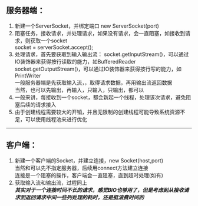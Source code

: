 ## 服务器端：
1. 新建一个ServerSocket，并绑定端口 new ServerSocket(port)
2. 阻塞任务，接收请求，并处理请求，如果没有请求，会一直阻塞，如接收到请求，则获取一个socket  
	socket = serverSocket.accept();
3. 处理请求，首先要获取到输入输出流：
	socket.getInputStream()，可以通过IO装饰器来获得按行读取的能力，如BufferedReader  
	socket.getOutputStream()，可以通过IO装饰器来获得按行写的能力，如PrintWriter  
	一般服务器端是先获取输入流，，取得请求数据，再用输出流返回数据  
	当然，也可以先输出，再输入，只输入，只输出，都可以  
4. 一般来讲，每接收到一个socket，都会新起一个线程，处理该次请求，避免阻塞后续的请求接入  
5. 由于创建线程需要较大的开销，并且无限制的创建线程可能导致系统资源不足，可以使用线程池来进行优化  

***  
## 客户端：
1. 新建一个客户端的Socket，并建立连接，new Socket(host,port)  
	当然和可以先不指定服务器，后续用connect方法建立连接  
	连接是一个阻塞的操作，客户端会一直阻塞，直到超时处理(如有)
2. 获取输入流和输出流，过程同上  
***其实对于一个连接时间不长的请求，感觉BIO也够用了，但是考虑到从接收请求到返回请求中间一些列处理的耗时，还是挺浪费时间的***

  
